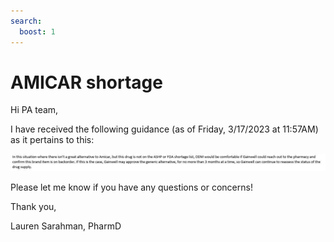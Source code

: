```yaml
---
search:
  boost: 1
---
```


# AMICAR shortage

Hi PA team,
 
I have received the following guidance (as of Friday, 3/17/2023 at 11:57AM) as it pertains to this:
 
![Alt text](../../../img/Pharmacist_Reference_Guide_Attachments/AMICAR.jpeg)

Please let me know if you have any questions or concerns!

Thank you, 
 
Lauren Sarahman, PharmD